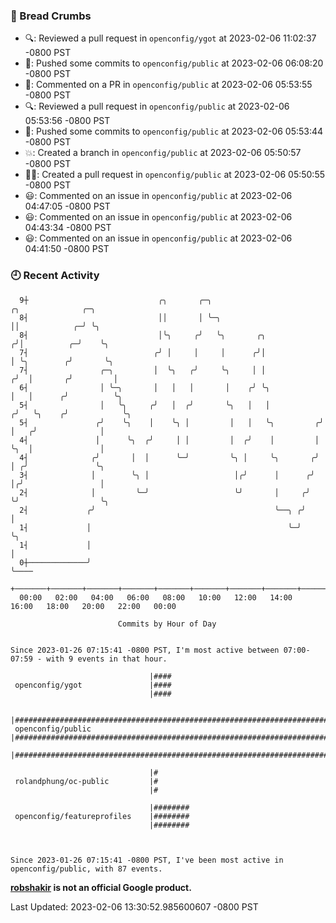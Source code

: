 ### 🍞 Bread Crumbs

 * 🔍: Reviewed a pull request in  `openconfig/ygot` at 2023-02-06 11:02:37 -0800 PST
 * 🚢: Pushed some commits to `openconfig/public` at 2023-02-06 06:08:20 -0800 PST
 * 💬: Commented on a PR in  `openconfig/public` at 2023-02-06 05:53:55 -0800 PST
 * 🔍: Reviewed a pull request in  `openconfig/public` at 2023-02-06 05:53:56 -0800 PST
 * 🚢: Pushed some commits to `openconfig/public` at 2023-02-06 05:53:44 -0800 PST
 * 💥: Created a branch in `openconfig/public` at 2023-02-06 05:50:57 -0800 PST
 * ✍🏼: Created a pull request in `openconfig/public` at 2023-02-06 05:50:55 -0800 PST
 * 😃: Commented on an issue in `openconfig/public` at 2023-02-06 04:47:05 -0800 PST
 * 😃: Commented on an issue in `openconfig/public` at 2023-02-06 04:43:34 -0800 PST
 * 😃: Commented on an issue in `openconfig/public` at 2023-02-06 04:41:50 -0800 PST

### 🕘 Recent Activity
```
  9┼                             ╭╮       ╭─╮                           ╭╮              ╭─╮
  8┤                             ││       │ ╰─╮                         ││            ╭─╯ ╰╮
  8┤                             │╰╮     ╭╯   ╰╮       ╭╮              ╭╯│          ╭─╯    ╰╮
  7┤                            ╭╯ │     │     │      ╭╯│              │ ╰╮        ╭╯       ╰╮
  7┤                ╭─╮         │  ╰╮   ╭╯     ╰╮     │ │             ╭╯  │       ╭╯         │
  6┤                │ ╰─╮       │   │   │       │    ╭╯ ╰╮            │   │      ╭╯          ╰╮
  5┤                │   ╰╮     ╭╯   │  ╭╯       ╰╮   │   │           ╭╯   ╰╮    ╭╯            ╰╮
  5┤               ╭╯    ╰╮    │    ╰╮ │         │   │   ╰╮         ╭╯     │   ╭╯              │
  4┤               │      ╰╮  ╭╯     │ │         │  ╭╯    │         │      ╰╮  │               │
  4┤              ╭╯       │  │      ╰─╯         ╰╮ │     ╰╮       ╭╯       │ ╭╯               ╰╮
  3┤              │        ╰╮ │                   │╭╯      │      ╭╯        │╭╯                 │
  2┤              │         ╰─╯                   ╰╯       │     ╭╯         ╰╯                  ╰╮
  2┤             ╭╯                                        ╰──╮ ╭╯                               │
  1┤             │                                            ╰─╯                                ╰╮
  1┤             │                                                                                │
  0┼─────────────╯                                                                                ╰────
    +───────+───────+───────+───────+───────+───────+───────+───────+───────+───────+───────+───────+────
  00:00   02:00   04:00   06:00   08:00   10:00   12:00   14:00   16:00   18:00   20:00   22:00   00:00   

						Commits by Hour of Day


Since 2023-01-26 07:15:41 -0800 PST, I'm most active between 07:00-07:59 - with 9 events in that hour.

```



```
                               |####
 openconfig/ygot               |####
                               |####

                               |#######################################################################################
 openconfig/public             |#######################################################################################
                               |#######################################################################################

                               |#
 rolandphung/oc-public         |#
                               |#

                               |########
 openconfig/featureprofiles    |########
                               |########



Since 2023-01-26 07:15:41 -0800 PST, I've been most active in openconfig/public, with 87 events.

```
**[robshakir](mailto:robjs@google.com) is not an official Google product.**  


Last Updated: 2023-02-06 13:30:52.985600607 -0800 PST
